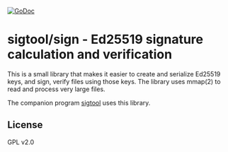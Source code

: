 [![GoDoc](https://godoc.org/github.com/opencoff/sigtool/sign?status.svg)](https://godoc.org/github.com/opencoff/sigtool/sign)

# sigtool/sign - Ed25519 signature calculation and verification

This is a small library that makes it easier to create and serialize Ed25519 keys, and sign,
verify files using those keys. The library uses mmap(2) to read and process very large files.

The companion program [sigtool](https://github.com/opencoff/sigtool) uses this library.
## License
GPL v2.0
